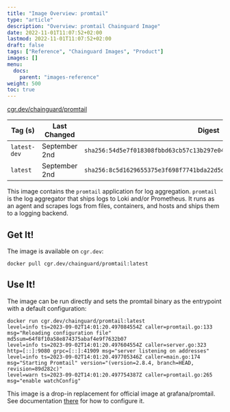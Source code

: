 ```yaml
---
title: "Image Overview: promtail"
type: "article"
description: "Overview: promtail Chainguard Image"
date: 2022-11-01T11:07:52+02:00
lastmod: 2022-11-01T11:07:52+02:00
draft: false
tags: ["Reference", "Chainguard Images", "Product"]
images: []
menu:
  docs:
    parent: "images-reference"
weight: 500
toc: true
---
```


[cgr.dev/chainguard/promtail](https://github.com/chainguard-images/images/tree/main/images/promtail)

| Tag (s)       | Last Changed  | Digest                                                                    |
|---------------|---------------|---------------------------------------------------------------------------|
|  `latest-dev` | September 2nd | `sha256:54d5e7f018308fbbd63cb57c13b297e0443a00b0dae3f7b5613189bae8e3166c` |
|  `latest`     | September 2nd | `sha256:8c5d1629655375e3f698f7741bda22d5dbc564763b30b0b3ce81d107edb37150` |



This image contains the `promtail` application for log aggregation.
`promtail` is the log aggregator that ships logs to Loki and/or Prometheus.
It runs as an agent and scrapes logs from files, containers, and hosts and ships them to a logging backend.

## Get It!

The image is available on `cgr.dev`:

```
docker pull cgr.dev/chainguard/promtail:latest
```

## Use It!

The image can be run directly and sets the promtail binary as the entrypoint with a default configuration:

```
docker run cgr.dev/chainguard/promtail:latest
level=info ts=2023-09-02T14:01:20.497084554Z caller=promtail.go:133 msg="Reloading configuration file" md5sum=64f8f10a58e874375abaf4e9f7632b07
level=info ts=2023-09-02T14:01:20.497604554Z caller=server.go:323 http=[::]:9080 grpc=[::]:41909 msg="server listening on addresses"
level=info ts=2023-09-02T14:01:20.497705346Z caller=main.go:174 msg="Starting Promtail" version="(version=2.8.4, branch=HEAD, revision=89d282c)"
level=warn ts=2023-09-02T14:01:20.497754387Z caller=promtail.go:265 msg="enable watchConfig"
```

This image is a drop-in replacement for official image at grafana/promtail.
See documentation [there](https://github.com/grafana/loki/blob/main/cmd/promtail/Dockerfile#L9) for how to configure it.

